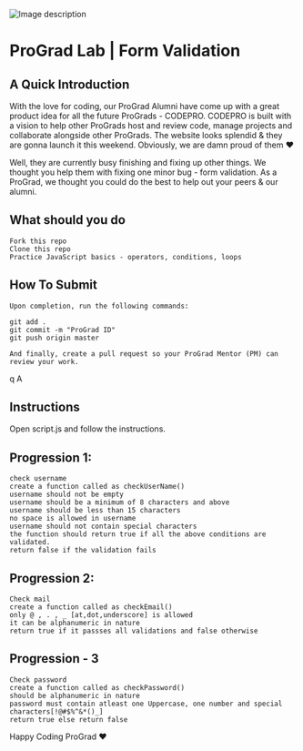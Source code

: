 ![Image description](https://i1.faceprep.in/ProGrad/face-logo-resized.png)

# ProGrad Lab | Form Validation

## A Quick Introduction

With the love for coding, our ProGrad Alumni have come up with a great product idea for all the future ProGrads - CODEPRO. CODEPRO is built with a vision to help other ProGrads host and review code, manage projects and collaborate alongside other ProGrads. The website looks splendid & they are gonna launch it this weekend. Obviously, we are damn proud of them ❤️

Well, they are currently busy finishing and fixing up other things. We thought you help them with fixing one minor bug - form validation. As a ProGrad, we thought you could do the best to help out your peers & our alumni.

## What should you do
```
Fork this repo
Clone this repo
Practice JavaScript basics - operators, conditions, loops
```

## How To Submit
```
Upon completion, run the following commands:

git add .
git commit -m "ProGrad ID"
git push origin master

And finally, create a pull request so your ProGrad Mentor (PM) can review your work.
```
q   A
## Instructions
Open script.js and follow the instructions.

## Progression 1:
```
check username
create a function called as checkUserName()
username should not be empty
username should be a minimum of 8 characters and above 
username should be less than 15 characters
no space is allowed in username
username should not contain special characters
the function should return true if all the above conditions are validated.
return false if the validation fails
```
## Progression 2: 
```
Check mail
create a function called as checkEmail()
only @ , . , _ [at,dot,underscore] is allowed
it can be alphanumeric in nature
return true if it passses all validations and false otherwise
```
## Progression - 3
```
Check password
create a function called as checkPassword()
should be alphanumeric in nature
password must contain atleast one Uppercase, one number and special characters[!@#$%^&*()_]
return true else return false
```

Happy Coding ProGrad ❤️
